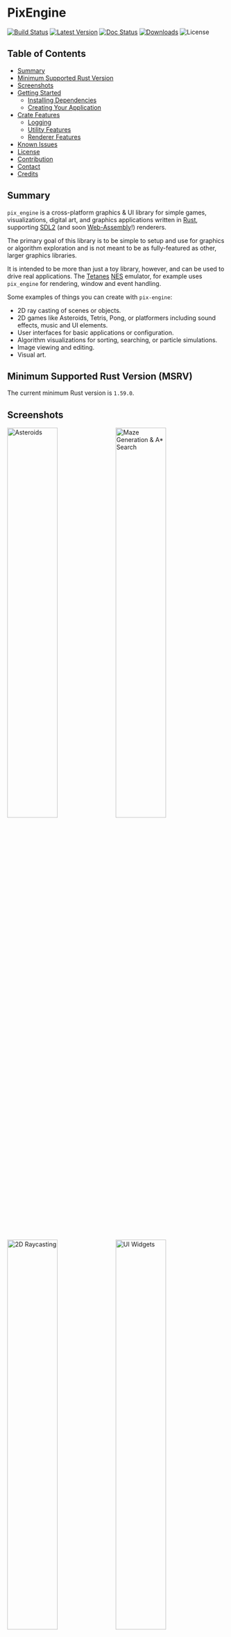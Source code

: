 # PixEngine

[![Build Status]][build] [![Latest Version]][crates.io] [![Doc Status]][docs] [![Downloads]][crates.io] ![License]

[Build Status]: https://img.shields.io/github/workflow/status/lukexor/pix-engine/CI?style=plastic
[build]: https://github.com/lukexor/pix-engine/actions/workflows/ci.yml
[Latest Version]: https://img.shields.io/crates/v/pix-engine?style=plastic
[crates.io]: https://crates.io/crates/pix-engine
[Doc Status]: https://img.shields.io/docsrs/pix-engine?style=plastic
[docs]: https://docs.rs/pix-engine/
[Downloads]: https://img.shields.io/crates/d/pix-engine?style=plastic
[License]: https://img.shields.io/crates/l/pix-engine?style=plastic

## Table of Contents

 - [Summary](#summary)
 - [Minimum Supported Rust Version](#minimum-supported-rust-version)
 - [Screenshots](#screenshots)
 - [Getting Started](#getting-started)
    - [Installing Dependencies](#installing-dependencies)
    - [Creating Your Application](#creating-your-application)
 - [Crate Features](#crate-features)
    - [Logging](#logging)
    - [Utility Features](#utility-features)
    - [Renderer Features](#renderer-features)
 - [Known Issues](#known-issues)
 - [License](#license)
 - [Contribution](#contribution)
 - [Contact](#contact)
 - [Credits](#credits)

## Summary

`pix_engine` is a cross-platform graphics & UI library for simple games,
visualizations, digital art, and graphics applications written in [Rust][],
supporting [SDL2][] (and soon [Web-Assembly][WASM]!) renderers.

The primary goal of this library is to be simple to setup and use for graphics
or algorithm exploration and is not meant to be as fully-featured as other,
larger graphics libraries.

It is intended to be more than just a toy library, however, and can be used to
drive real applications. The [Tetanes][] [NES][] emulator, for example uses
`pix_engine` for rendering, window and event handling.

Some examples of things you can create with `pix-engine`:

- 2D ray casting of scenes or objects.
- 2D games like Asteroids, Tetris, Pong, or platformers including sound effects,
  music and UI elements.
- User interfaces for basic applications or configuration.
- Algorithm visualizations for sorting, searching, or particle simulations.
- Image viewing and editing.
- Visual art.

## Minimum Supported Rust Version (MSRV)

The current minimum Rust version is `1.59.0`.

## Screenshots

<img width="48%" alt="Asteroids" src="https://raw.githubusercontent.com/lukexor/pix-engine/main/images/asteroids.png">&nbsp;&nbsp;<img width="48%" alt="Maze Generation & A* Search" src="https://raw.githubusercontent.com/lukexor/pix-engine/main/images/maze.png">
<img width="48%" alt="2D Raycasting" src="https://raw.githubusercontent.com/lukexor/pix-engine/main/images/2d_raycasting.png">&nbsp;&nbsp;<img width="48%" alt="UI Widgets" src="https://raw.githubusercontent.com/lukexor/pix-engine/main/images/gui.png">
<img width="48%" alt="Fluid Simulation" src="https://raw.githubusercontent.com/lukexor/pix-engine/main/images/fluid_simulation.png">&nbsp;&nbsp;<img width="48%" alt="Matrix Rain" src="https://raw.githubusercontent.com/lukexor/pix-engine/main/images/matrix.png">

## Getting Started

### Installing Dependencies

First and foremost you'll need [Rust][] installed! Follow the latest directions
at <https://www.rust-lang.org/learn/get-started>.

When building or running applications for a desktop target such as `macOS`,
`Linux`, or `Windows` and not a [Web-Assembly][WASM] target, you must install
[SDL2][] libraries.

There are several options for installing `SDL2`, but these are the most common:

- Install via [homebrew][] for `macOS`, a package management tool like `apt` for
  `Linux` or `MSVC` for `Windows`.
- [vcpkg][] which will download and install the dependencies for you.

For more details and installation options see the [rust-sdl2][] documentation.

#### macOS with homebrew

```sh
brew install sdl2 sdl2_gfx sdl2_image sdl2_mixer sdl2_ttf
```

#### Linux

*Ubuntu*:

```sh
sudo apt-get install libsdl2-dev libsdl2-gfx-dev libsdl2-image-dev libsdl2-mixer-dev libsdl2-ttf-dev
```

*Fedora*:

```sh
sudo dnf install SDL2-devel SDL2_gfx-devel SDL2_image-devel SDL2_mixer-devel SDL2_ttf-devel
```

*Arch*:

```sh
sudo pacman -S sdl2 sdl2_gfx sdl2_image sdl2_mixer sdl2_ttf
```

#### Windows (MSVC)

1. Download `MSVC` development libraries from <http://www.libsdl.org/> (`SDL2-devel-2.0.XX-VC.zip`).
2. Unzip `SDL2-devel-2.0.XX-VC.zip` into a folder.
3. Copy library files from `SDL2-2.0.XX\lib\x64\` to
   `C:\Users\{Username}\.rustup\toolchains\{current
   toolchain}\lib\rustlib\{current toolchain}\lib` where `current toolchain` is
   likely `stable-x86_64-pc-windows-msvc`.
    - *Note*: If you don't use `rustup`, See [rust-sdl2][] for more info on
      Windows installation.
4. Copy `SDL2.dll` from `SDL2-2.0.XX\lib\x64\` to your `cargo` project next to
   `Cargo.toml`.

#### macOS, Linux and Windows with vcpkg

[vcpkg][] can download and install the correct versions for you, but requires
some setup.

Add the following to your `Cargo.toml`:

```toml
[dependencies]
pix-engine = { version = "0.5.4", features = ["vcpkg"] }

[package.metadata.vcpkg]
dependencies = ["sdl2", "sdl2-image[libjpeg-turbo,tiff,libwebp]", "sdl2-ttf", "sdl2-gfx", "sdl2-mixer"]
git = "https://github.com/microsoft/vcpkg"
rev = "261c458af6e3eed5d099144aff95d2b5035f656b"

[package.metadata.vcpkg.target]
x86_64-pc-windows-msvc = { triplet = "x64-windows-static-md" }
```

Then build your project like this:

```sh
cargo install cargo-vcpkg
cargo vcpkg build
cargo build
```

### Creating Your Application

Creating a visual or interactive application using `pix-engine` requires
implementing only a single method of the [`AppState`][AppState] trait for your
application: [`AppState::on_update`][AppState::on_update] which gets executed as
often as possible. Within that function you'll have access to a mutable
[`PixState`][PixState] object which provides several methods for modifying
settings and drawing to the screen.

[`AppState`][AppState] provides additional methods that can be implemented to
respond to user events and handle application startup and teardown.

Here's an example application which simply draws a circle following the mouse
and renders it white or black depending if the mouse is held down or not:

```rust no_run
use pix_engine::prelude::*;

struct MyApp;

impl AppState for MyApp {
    // Set up application state and initial settings. `PixState` contains
    // engine specific state and utility methods for actions like getting mouse
    // coordinates, drawing shapes, etc. (Optional)
    fn on_start(&mut self, s: &mut PixState) -> PixResult<()> {
        // Set the background to GRAY and clear the screen.
        s.background(Color::GRAY);

        // Change the font family to NOTO and size to 16 instead of using the
        // defaults.
        s.font_family(Font::NOTO)?;
        s.font_size(16);

        // Returning `Err` instead of `Ok` would indicate initialization failed,
        // and that the application should terminate immediately.
        Ok(())
    }

    // Main update/render loop. Called as often as possible unless
    // `target_frame_rate` was set with a value. (Required)
    fn on_update(&mut self, s: &mut PixState) -> PixResult<()> {
        // Set fill color to black if mouse is pressed, otherwise wite.
        if s.mouse_pressed() {
            s.fill(color!(0));
        } else {
            s.fill(color!(255));
        }

        // Draw a circle with fill color at the mouse position with a radius of
        // 80.
        let m = s.mouse_pos();
        s.circle([m.x(), m.y(), 80])?;

        Ok(())
    }

    // Clean up any state or resources before exiting such as deleting temporary
    // files or saving game state. (Optional)
    fn on_stop(&mut self, s: &mut PixState) -> PixResult<()> {
        Ok(())
    }
}

fn main() -> PixResult<()> {
    let mut engine = PixEngine::builder()
      .with_dimensions(800, 600)
      .with_title("MyApp")
      .with_frame_rate()
      .resizable()
      .build()?;
    let mut app = MyApp;
    engine.run(&mut app)
}
```

## Crate Features

### Logging

This library uses the [log][] crate. To leverage
logging in your application, choose one of the supported logger implementations
and initialize it in your `main` function.

Example using [env_logger][]:

```rust ignore
fn main() -> PixResult<()> {
    env_logger::init();

    let mut engine = PixEngine::builder()
      .with_dimensions(800, 600)
      .with_title("MyApp")
      .build()?;
    let mut app = MyApp;
    engine.run(&mut app)
}
```

### Utility Features

* **serde** -
  Adds [serde][] `Serialize`/`Deserialize` implementations for all
  enums/structs.

* **backtrace** -
  Enables the `backtrace` feature for [anyhow][], which allows printing
  backtraces based on environment variables outlined in
  [std::backtrace][]. Useful for debugging.

* **vcpkg** -
  Enables static linking of the [SDL2][] libraries which are dependencies for
  macOS, Linux, and Windows targets. Using this feature is the easiest way to
  get up and running unless you already have `SDL2` installed on your system.

### Renderer Features

* **opengl** -
  Forces `sdl2` to use `opengl` as its renderer. This feature is disabled by
  default, allowing `sdl2` to use whichever renderer it defaults to on the
  target system. For example, macOS defaults to `metal`.

## Known Issues

See the [github issue tracker][].

## License

Licensed under either of

 * Apache License, Version 2.0 ([LICENSE-APACHE][])
 * MIT license ([LICENSE-MIT][])

at your option.

## Contribution

Unless you explicitly state otherwise, any contribution intentionally submitted
for inclusion in the work by you, as defined in the Apache-2.0 license, shall be
dual licensed as above, without any additional terms or conditions.

## Contact

For issue reporting, please use the [github issue tracker][]. You can also
contact me directly at <https://lukeworks.tech/contact/>.

## Credits

This has been a true passion project for several years and I can't thank the
open source community enough for the all the amazing content and support.

A special shout out to the following projects which heavily inspired the
implementation and evolution of this crate:

  * [OneLoneCoder][] and the [olcPixelGameEngine][].
  * [The Coding Train][] and [p5js][].
  * [Dear ImGui][]

[Rust]: https://www.rust-lang.org/
[SDL2]: https://crates.io/crates/sdl2/
[homebrew]: https://brew.sh/
[vcpkg]: https://github.com/microsoft/vcpkg
[rust-sdl2]: https://github.com/Rust-SDL2/rust-sdl2#sdl20-development-libraries
[log]: https://crates.io/crates/log
[env_logger]: https://crates.io/crates/env_logger
[WASM]: https://www.rust-lang.org/what/wasm
[Tetanes]: https://crates.io/crates/tetanes
[NES]: https://en.wikipedia.org/wiki/Nintendo_Entertainment_System
[AppState]: crate::prelude::AppState
[AppState::on_update]: crate::prelude::AppState::on_update
[PixState]: crate::prelude::PixState
[serde]: https://crates.io/crates/serde
[anyhow]: https://crates.io/crates/anyhow
[std::backtrace]: https://doc.rust-lang.org/std/backtrace/index.html#environment-variables
[github issue tracker]: https://github.com/lukexor/pix-engine/issues
[LICENSE-APACHE]: http://www.apache.org/licenses/LICENSE-2.0
[LICENSE-MIT]: http://opensource.org/licenses/MIT
[OneLoneCoder]: https://github.com/OneLoneCoder/
[olcPixelGameEngine]: https://github.com/OneLoneCoder/olcPixelGameEngine
[The Coding Train]: https://www.youtube.com/channel/UCvjgXvBlbQiydffZU7m1_aw
[p5js]: https://p5js.org/
[Dear ImGui]: https://github.com/ocornut/imgui
